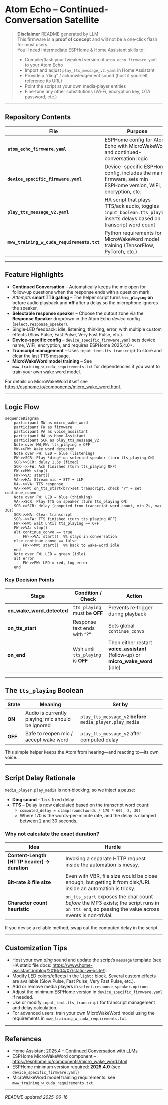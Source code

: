 # Atom Echo – Continued-Conversation Satellite

> **Disclaimer**
> README generated by LLM  
> This firmware is a **proof of concept** and will not be a one‑click flash for most users.  
> You’ll need intermediate ESPHome & Home Assistant skills to:
> * Compile/flash your tweaked version of `atom_echo_firmware.yaml` to your Atom Echo  
> * Import and adjust `play_tts_message_v2.yaml` in Home Assistant  
> * Provide a “ding” / acknowledgement sound (host it yourself, reference its URL)  
> * Point the script at your own media‑player entities  
> * Fine‑tune any other substitutions (Wi‑Fi, encryption key, OTA password, etc.)

---

## Repository Contents

| File | Purpose |
|------|---------|
| **`atom_echo_firmware.yaml`** | ESPHome config for Atom Echo with MicroWakeWord and continued-conversation logic |
| **`device_specific_firmware.yaml`** | Device-specific ESPHome config, includes the main firmware, sets min ESPHome version, WiFi, encryption, etc. |
| **`play_tts_message_v2.yaml`** | HA script that plays TTS/ack audio, toggles `input_boolean.tts_playing`, inserts delays based on transcript word count |
| **`mww_training_w_cuda_requirements.txt`** | Python requirements for MicroWakeWord model training (TensorFlow, PyTorch, etc.) |

---

## Feature Highlights

* **Continued Conversation** – Automatically keeps the mic open for follow‑up questions when the response ends with a question mark.  
* *Attempts* **smart TTS gating** – The helper script turns **`tts_playing` on** before audio playback and **off** after a delay so the microphone ignores the speaker.  
* **Selectable response speaker** – Choose the output zone via the **Response Speaker** dropdown in the Atom Echo *device* config (`select.response_speaker`).  
* Single‑LED feedback: idle, listening, thinking, error, with multiple custom effects (Slow Pulse, Fast Pulse, Very Fast Pulse, etc.).
* **Device-specific config** – `device_specific_firmware.yaml` sets device name, WiFi, encryption, and requires ESPHome 2025.4.0+.
* **Transcript management** – Uses `input_text.tts_transcript` to store and clear the last TTS message.
* **MicroWakeWord model training** – See `mww_training_w_cuda_requirements.txt` for dependencies if you want to train your own wake word model.

For details on MicroWakeWord itself see <https://esphome.io/components/micro_wake_word.html>.

---

## Logic Flow

```mermaid
sequenceDiagram
    participant MW as micro_wake_word
    participant FW as firmware
    participant VA as voice_assistant
    participant HA as Home Assistant
    participant SCR as play_tts_message_v2
    Note over MW,FW: tts_playing = OFF
    MW->>FW: Wake word detected
    Note over FW: LED = blue (listening)
    FW->>SCR: Play *ding* on selected speaker (turn tts_playing ON)
    SCR->>SCR: delay 1.5s (fixed)
    SCR-->>FW: Ack finished (turn tts_playing OFF)
    FW->>MW: stop()
    FW->>VA: start()
    VA->>HA: Stream mic ➜ STT ➜ LLM
    HA-->>VA: TTS response
    VA->>FW: on_tts_start<br/>set transcript, check "?" ➜ set continue_convo
    Note over FW: LED = blue (thinking)
    VA->>SCR: Play TTS on speaker (turn tts_playing ON)
    SCR->>SCR: delay (computed from transcript word count, min 2s, max 30s)
    SCR->>HA: Clear transcript
    SCR-->>FW: TTS finished (turn tts_playing OFF)
    FW->>FW: wait until tts_playing == OFF
    FW->>VA: stop()
    alt continue_convo == true
        FW->>VA: start()  %% stays in conversation
    else continue_convo == false
        FW->>MW: start()  %% back to wake‑word idle
    end
    Note over FW: LED = green (idle)
    alt error
        FW->>FW: LED = red, log error
    end
```

### Key Decision Points

| Stage | Condition / Check | Action |
|-------|------------------|--------|
| **on_wake_word_detected** | `tts_playing` must be **OFF** | Prevents re‑trigger during playback |
| **on_tts_start** | Response text ends with “?” | Sets global `continue_convo` |
| **on_end** | Wait until `tts_playing` is **OFF** | Then either restart **voice_assistant** (follow‑up) or **micro_wake_word** (idle) |

---

## The `tts_playing` Boolean

| State | Meaning | Set by |
|-------|---------|--------|
| **ON**  | Audio is currently playing; mic should be ignored | `play_tts_message_v2` **before** `media_player.play_media` |
| **OFF** | Safe to reopen mic / accept wake word | `play_tts_message_v2` after computed delay |

This simple helper keeps the Atom from hearing—and reacting to—its own voice.

---

## Script Delay Rationale

`media_player.play_media` is non‑blocking, so we inject a pause:

* **Ding sound** – 1.5 s fixed delay
* **TTS** – Delay is now calculated based on the transcript word count:
  * `computed_delay = clamp(round(words / 170 * 60), 2, 30)`
  * Where 170 is the words-per-minute rate, and the delay is clamped between 2 and 30 seconds.

### Why not calculate the exact duration?

| Idea | Hurdle |
|------|--------|
| **Content‑Length (HTTP header) → duration** | Invoking a separate HTTP request inside the automation is messy. |
| **Bit‑rate & file size** | Even with VBR, file size would be close enough, but getting it from disk/URL inside an automation is tricky. |
| **Character count heuristic** | `on_tts_start` exposes the char count *before* the MP3 exists; the script runs in `on_tts_end`, so passing the value across events is non‑trivial. |

If you devise a reliable method, swap out the computed delay in the script.

---

## Customization Tips

* Host your own *ding* sound and update the script’s `message` template (see HA static file docs: <https://www.home-assistant.io/blog/2016/04/07/static-website/>).  
* Modify LED colors/effects in the `light:` block. Several custom effects are available (Slow Pulse, Fast Pulse, Very Fast Pulse, etc.).
* Add or remove media players in `select.response_speaker.options`.
* Adjust the minimum ESPHome version in `device_specific_firmware.yaml` if needed.
* Use or modify `input_text.tts_transcript` for transcript management and delay calculation.
* For advanced users: train your own MicroWakeWord model using the requirements in `mww_training_w_cuda_requirements.txt`.

---

## References

* Home Assistant 2025.4 – [Continued Conversation with LLMs](https://www.home-assistant.io/blog/2025/04/02/release-20254/#continued-conversation-with-llms)  
* ESPHome MicroWakeWord component – <https://esphome.io/components/micro_wake_word.html>
* ESPHome minimum version required: **2025.4.0** (see `device_specific_firmware.yaml`)
* MicroWakeWord model training requirements: see `mww_training_w_cuda_requirements.txt`

---

*README updated 2025-06-16*
